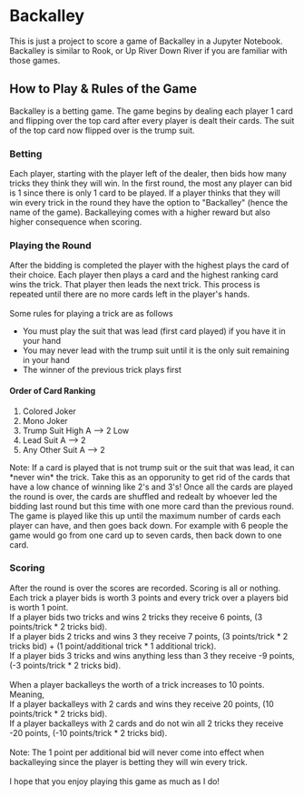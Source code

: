 # Backalley

This is just a project to score a game of Backalley in a Jupyter Notebook. Backalley is similar to Rook, or Up River Down River if you are familiar with those games.

## How to Play & Rules of the Game

Backalley is a betting game. The game begins by dealing each player 1 card and flipping over the top card after every player is dealt their cards. The suit of the top card now flipped over is the trump suit. 

### Betting

Each player, starting with the player left of the dealer, then bids how many tricks they think they will win. In the first round, the most any player can bid is 1 since there is only 1 card to be played. If a player thinks that they will win every trick in the round they have the option to "Backalley" (hence the name of the game). Backalleying comes with a higher reward but also higher consequence when scoring.

### Playing the Round

After the bidding is completed the player with the highest plays the card of their choice. Each player then plays a card and the highest ranking card wins the trick. That player then leads the next trick. This process is repeated until there are no more cards left in the player's hands.<br>
<br>
Some rules for playing a trick are as follows
<ul>
<li>You must play the suit that was lead (first card played) if you have it in your hand</li>
<li>You may never lead with the trump suit until it is the only suit remaining in your hand</li>
<li>The winner of the previous trick plays first</li>
</ul>

#### Order of Card Ranking
<ol>
<li>Colored Joker</li>
<li>Mono Joker</li>
<li>Trump Suit High A --> 2 Low</li>
<li>Lead Suit A --> 2</li>
<li>Any Other Suit A --> 2</li>
</ol>
Note: If a card is played that is not trump suit or the suit that was lead, it can *never win* the trick. Take this as an opporunity to get rid of the cards that have a low chance of winning like 2's and 3's!  
Once all the cards are played the round is over, the cards are shuffled and redealt by whoever led the bidding last round but this time with one more card than the previous round. The game is played like this up until the maximum number of cards each player can have, and then goes back down. For example with 6 people the game would go from one card up to seven cards, then back down to one card.

### Scoring

After the round is over the scores are recorded. Scoring is all or nothing. Each trick a player bids is worth 3 points and every trick over a players bid is worth 1 point.  
If a player bids two tricks and wins 2 tricks they receive 6 points, (3 points/trick * 2 tricks bid).  
If a player bids 2 tricks and wins 3 they receive 7 points, (3 points/trick * 2 tricks bid) + (1 point/additional trick * 1 additional trick).  
If a player bids 3 tricks and wins anything less than 3 they receive -9 points, (-3 points/trick * 2 tricks bid).  
<br>
When a player backalleys the worth of a trick increases to 10 points. Meaning,  
If a player backalleys with 2 cards and wins they receive 20 points, (10 points/trick * 2 tricks bid).  
If a player backalleys with 2 cards and do not win all 2 tricks they receive -20 points, (-10 points/trick * 2 tricks bid).  
<br>
Note: The 1 point per additional bid will never come into effect when backalleying since the player is betting they will win every trick.
<br>
<br>
I hope that you enjoy playing this game as much as I do!